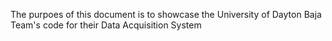 The purpoes of this document is to showcase the University of Dayton Baja Team's code for their Data Acquisition System
